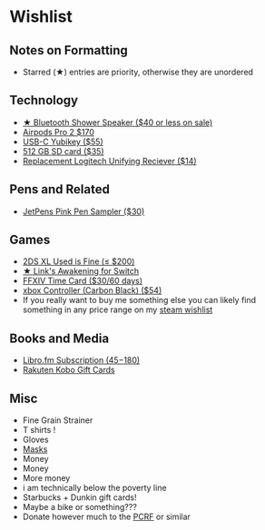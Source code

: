 # Wishlist 
## Notes on Formatting

-   Starred (★) entries are priority, otherwise they are unordered

## Technology

-   [★ Bluetooth Shower Speaker ($40 or less on sale)](https://www.amazon.com/Anker-Soundcore-Bluetooth-Exclusive-Water-Resistant/dp/B01MTB55WH)
-   [Airpods Pro 2 $170](https://www.amazon.com/Apple-Cancellation-Transparency-Personalized-High-Fidelity/dp/B0D1XD1ZV3)
-   [USB-C Yubikey ($55)](https://www.amazon.com/Yubico-Two-factor-authentication-security-certified/dp/B08DHL1YDL)
-   [512 GB SD card ($35)](https://www.amazon.com/SAMSUNG-Adapter-microSDXC-MB-ME512KA-AM/dp/B09B1HMJ9Z/)
-   [Replacement Logitech Unifying Reciever ($14)](https://www.amazon.com/Logitech-910-005235-USB-Unifying-Receiver/dp/B072JW9LT8)


## Pens and Related

-   [JetPens Pink Pen Sampler ($30)](https://www.jetpens.com/JetPens-Pink-Pen-Sampler/pd/23238#index=0)

## Games

-   [2DS XL Used is Fine (&le; $200)](https://www.amazon.com/dp/B075BD7RYX/ref=twister_B075MJLB5B?_encoding=UTF8&psc=1)
-   [★ Link's Awakening for Switch](https://www.amazon.com/Legend-Zelda-Links-Awakening-Nintendo-Switch/dp/B07SG15148)
-   [FFXIV Time Card ($30/60 days)](https://na.store.square-enix-games.com/final-fantasy-xiv-online-60-day-game-time-card---digital)
-   [xbox Controller (Carbon Black) ($54)](https://www.amazon.com/dp/B088GJR4B9)
-   If you really want to buy me something else you can likely find
something in any price range on my [steam wishlist](https://store.steampowered.com/wishlist/profiles/76561198130985823/#sort=order)

## Books and Media

-   [Libro.fm Subscription ($45-$180)](https://libro.fm/gift)
-   [Rakuten Kobo Gift Cards](https://www.kobo.com/us/en/p/giftcards )

## Misc

-   Fine Grain Strainer
-   T shirts !
-   Gloves
-   [Masks](https://www.amazon.com/Particulate-9205-Respirators-Individually-Comfortable/dp/B09FM2P1KF)
-   Money
-   Money
-   More money
-   i am technically below the poverty line
-   Starbucks + Dunkin gift cards!
-   Maybe a bike or something???
-   Donate however much to the [PCRF](https://www.pcrf.net/) or similar 
